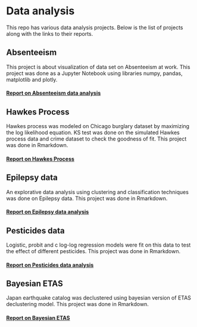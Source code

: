 # Data analysis
This repo has various data analysis projects. Below is the list of projects along with the links to their reports.
## Absenteeism
This project is about visualization of data set on Absenteeism at work. This project was done as a Jupyter Notebook using libraries numpy, pandas, matplotlib and plotly.

#### [Report on Absenteeism data analysis](https://nbviewer.jupyter.org/github/suhasshastry/DataAnalysis/blob/master/absenteeism/absenteeism.ipynb)

## Hawkes Process
Hawkes process was modeled on Chicago burglary dataset by maximizing the log likelihood equation. KS test was done on the simulated Hawkes process data and crime dataset to check the goodness of fit. This project was done in Rmarkdown.

#### [Report on Hawkes Process](https://github.com/suhasshastry/DataAnalysis/blob/master/Hawkes%20process/report/hawkes_report.pdf)

## Epilepsy data
An explorative data analysis using clustering and classification techniques was done on Epilepsy data. This project was done in Rmarkdown.

#### [Report on Epilepsy data analysis](https://github.com/suhasshastry/DataAnalysis/blob/master/Epilepsy/epilepsy.pdf)

## Pesticides data
Logistic, probit and c log-log regression models were fit on this data to test the effect of different pesticides. This project was done in Rmarkdown.

#### [Report on Pesticides data analysis](https://github.com/suhasshastry/DataAnalysis/blob/master/Pesticides/analysis.pdf)

## Bayesian ETAS
Japan earthquake catalog was declustered using bayesian version of ETAS declustering model. This project was done in Rmarkdown.

#### [Report on Bayesian ETAS](https://github.com/suhasshastry/DataAnalysis/blob/master/Bayesian%20ETAS/report.pdf)
